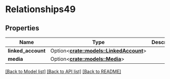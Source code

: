 # Relationships49

## Properties

Name | Type | Description | Notes
------------ | ------------- | ------------- | -------------
**linked_account** | Option<[**crate::models::LinkedAccount**](linkedAccount.md)> |  | [optional]
**media** | Option<[**crate::models::Media**](media.md)> |  | [optional]

[[Back to Model list]](../README.md#documentation-for-models) [[Back to API list]](../README.md#documentation-for-api-endpoints) [[Back to README]](../README.md)


